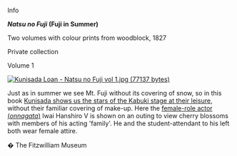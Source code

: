 Info

**_Natsu no Fuji_ (Fuji in Summer)**

Two volumes with colour prints from woodblock, 1827

Private collection

Volume 1

[![Kunisada Loan - Natsu no Fuji vol 1.jpg (77137 bytes)](Kunisada_Loan_-_Natsu_no_Fuji_vol_1_small1.jpg)](KUN/infovol1.htm)

Just as in summer we see Mt. Fuji without its covering of snow, so in this book [Kunisada shows us the stars of the Kabuki stage at their leisure,](Group9.htm) without their familiar covering of make-up. Here the [female-role actor (_onnagata_)](textG.htm) Iwai Hanshiro V is shown on an outing to view cherry blossoms with members of his acting 'family'. He and the student-attendant to his left both wear female attire. 



� The Fitzwilliam Museum
